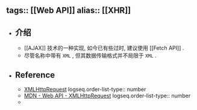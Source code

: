 tags:: [[Web API]]
alias:: [[XHR]]
---

- ## 介绍
	- [[AJAX]] 技术的一种实现, 如今已有些过时, 建议使用 [[Fetch API]] .
	- 尽管名称中带有 `XML` , 但其数据传输格式并不局限于 `XML` .
- ## Reference
	- [XMLHttpRequest](https://xhr.spec.whatwg.org/)
	  logseq.order-list-type:: number
	- [MDN - Web API - XMLHttpRequest](https://developer.mozilla.org/en-US/docs/Web/API/XMLHttpRequest)
	  logseq.order-list-type:: number
	-